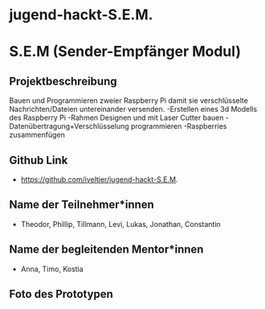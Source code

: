 # jugend-hackt-S.E.M.
# S.E.M (Sender-Empfänger Modul)

## Projektbeschreibung
Bauen und Programmieren zweier Raspberry Pi damit sie verschlüsselte Nachrichten/Dateien untereinander versenden.
-Erstellen eines 3d Modells des Raspberry Pi 
-Rahmen Designen und mit Laser Cutter bauen
-Datenübertragung+Verschlüsselung programmieren
-Raspberries zusammenfügen

## Github Link

* https://github.com/iveltier/jugend-hackt-S.E.M.

## Name der Teilnehmer\*innen

* Theodor, Phillip, Tillmann, Levi, Lukas, Jonathan, Constantin

## Name der begleitenden Mentor\*innen

* Anna, Timo, Kostia

## Foto des Prototypen
